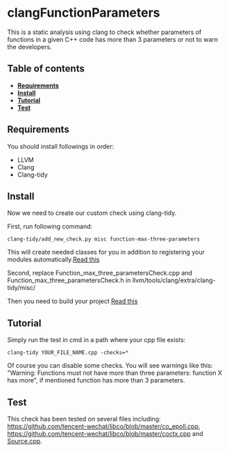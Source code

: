 # clangFunctionParameters
This is a static analysis using clang to check whether parameters of functions in a given C++ code has more than 3 parameters or not to warn the developers.

## Table of contents
* **[Requirements](#requirements)**
* **[Install](#install)**
* **[Tutorial](#tutorial)**
* **[Test](#test)**

## Requirements
You should install followings in order:

- LLVM
- Clang
- Clang-tidy


## Install

Now we need to create our custom check using clang-tidy.

First, run following command:

```
clang-tidy/add_new_check.py misc function-max-three-parameters
```

This will create needed classes for you in addition to registering your modules automatically.[Read this](http://clang.llvm.org/extra/clang-tidy/)

Second, replace Function_max_three_parametersCheck.cpp and Function_max_three_parametersCheck.h in llvm/tools/clang/extra/clang-tidy/misc/

Then you need to build your project [Read this](https://clang.llvm.org/get_started.html)

## Tutorial

Simply run the test in cmd in a path where your cpp file exists:

```
clang-tidy YOUR_FILE_NAME.cpp -checks=*
```
Of course you can disable some checks.  You will see warnings like this: "Warning: Functions must not have more than three parameters: function X has more", if mentioned function has more than 3 parameters.

## Test

This check has been tested on several files including: https://github.com/tencent-wechat/libco/blob/master/co_epoll.cpp, https://github.com/tencent-wechat/libco/blob/master/coctx.cpp and [Source.cpp](Source.cpp).
